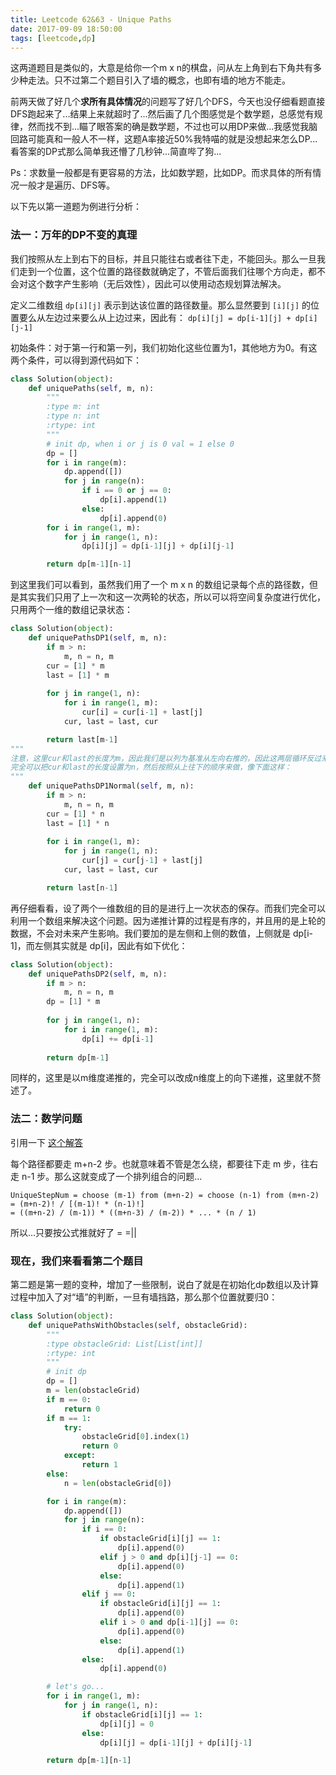 ```yaml
---
title: Leetcode 62&63 - Unique Paths
date: 2017-09-09 18:50:00
tags: [leetcode,dp]
---
```


这两道题目是类似的，大意是给你一个m x n的棋盘，问从左上角到右下角共有多少种走法。只不过第二个题目引入了墙的概念，也即有墙的地方不能走。

前两天做了好几个**求所有具体情况**的问题写了好几个DFS，今天也没仔细看题直接DFS跑起来了...结果上来就超时了…然后画了几个图感觉是个数学题，总感觉有规律，然而找不到...瞄了眼答案的确是数学题，不过也可以用DP来做…我感觉我脑回路可能真和一般人不一样，这题A率接近50%我特喵的就是没想起来怎么DP...看答案的DP式那么简单我还懵了几秒钟...简直哔了狗...

Ps：求数量一般都是有更容易的方法，比如数学题，比如DP。而求具体的所有情况一般才是遍历、DFS等。

以下先以第一道题为例进行分析：

### 法一：万年的DP不变的真理

我们按照从左上到右下的目标，并且只能往右或者往下走，不能回头。那么一旦我们走到一个位置，这个位置的路径数就确定了，不管后面我们往哪个方向走，都不会对这个数字产生影响（无后效性），因此可以使用动态规划算法解决。

定义二维数组 `dp[i][j]` 表示到达该位置的路径数量。那么显然要到 `[i][j]` 的位置要么从左边过来要么从上边过来，因此有： `dp[i][j] = dp[i-1][j] + dp[i][j-1]` 

初始条件：对于第一行和第一列，我们初始化这些位置为1，其他地方为0。有这两个条件，可以得到源代码如下：

```python
class Solution(object):
    def uniquePaths(self, m, n):
        """
        :type m: int
        :type n: int
        :rtype: int
        """
        # init dp, when i or j is 0 val = 1 else 0
        dp = []
        for i in range(m):
            dp.append([])
            for j in range(n):
                if i == 0 or j == 0:
                    dp[i].append(1)
                else:
                    dp[i].append(0)
		for i in range(1, m):
            for j in range(1, n):
                dp[i][j] = dp[i-1][j] + dp[i][j-1]

        return dp[m-1][n-1]
```

到这里我们可以看到，虽然我们用了一个 m x n 的数组记录每个点的路径数，但是其实我们只用了上一次和这一次两轮的状态，所以可以将空间复杂度进行优化，只用两个一维的数组记录状态：

```python
class Solution(object):
	def uniquePathsDP1(self, m, n):
        if m > n:
            m, n = n, m
        cur = [1] * m
        last = [1] * m
        
        for j in range(1, n):
            for i in range(1, m):
                cur[i] = cur[i-1] + last[j]
            cur, last = last, cur

        return last[m-1]
"""
注意，这里cur和last的长度为m，因此我们是以列为基准从左向右推的，因此这两层循环反过来了，这个答案是第一遍做的时候从leetcode抄来的，并且看起来很费劲，因为和上面的想法正好反着，上面是从上往下推的。
完全可以把cur和last的长度设置为n，然后按照从上往下的顺序来做，像下面这样：
"""
	def uniquePathsDP1Normal(self, m, n):
        if m > n:
            m, n = n, m
        cur = [1] * n
        last = [1] * n
        
        for i in range(1, m):
            for j in range(1, n):
                cur[j] = cur[j-1] + last[j]
            cur, last = last, cur

        return last[n-1]
```

再仔细看看，设了两个一维数组的目的是进行上一次状态的保存。而我们完全可以利用一个数组来解决这个问题。因为递推计算的过程是有序的，并且用的是上轮的数据，不会对未来产生影响。我们要加的是左侧和上侧的数值，上侧就是 dp[i-1]，而左侧其实就是 dp[i]，因此有如下优化：

```python
class Solution(object):
  	def uniquePathsDP2(self, m, n):
        if m > n:
            m, n = n, m
        dp = [1] * m
        
        for j in range(1, n):
            for i in range(1, m):
                dp[i] += dp[i-1]
        
        return dp[m-1]
```

同样的，这里是以m维度递推的，完全可以改成n维度上的向下递推，这里就不赘述了。

### 法二：数学问题

引用一下 [这个解答](https://discuss.leetcode.com/topic/5864/simple-c-version-using-math/2)

每个路径都要走 m+n-2 步。也就意味着不管是怎么绕，都要往下走 m 步，往右走 n-1 步。那么这就变成了一个排列组合的问题...

```
UniqueStepNum = choose (m-1) from (m+n-2) = choose (n-1) from (m+n-2)
= (m+n-2)! / [(m-1)! * (n-1)!]
= ((m+n-2) / (m-1)) * ((m+n-3) / (m-2)) * ... * (n / 1)
```

所以...只要按公式推就好了 = =||

### 现在，我们来看看第二个题目

第二题是第一题的变种，增加了一些限制，说白了就是在初始化dp数组以及计算过程中加入了对“墙”的判断，一旦有墙挡路，那么那个位置就要归0：

```python
class Solution(object):
    def uniquePathsWithObstacles(self, obstacleGrid):
        """
        :type obstacleGrid: List[List[int]]
        :rtype: int
        """
        # init dp
        dp = []
        m = len(obstacleGrid)
        if m == 0:
            return 0
        if m == 1:
            try:
                obstacleGrid[0].index(1)
                return 0
            except:
                return 1
        else:
            n = len(obstacleGrid[0])

        for i in range(m):
            dp.append([])
            for j in range(n):
                if i == 0:
                    if obstacleGrid[i][j] == 1:
                        dp[i].append(0)
                    elif j > 0 and dp[i][j-1] == 0:
                        dp[i].append(0)
                    else:
                        dp[i].append(1)
                elif j == 0:
                    if obstacleGrid[i][j] == 1:
                        dp[i].append(0)
                    elif i > 0 and dp[i-1][j] == 0:
                        dp[i].append(0)
                    else:
                        dp[i].append(1)
                else:
                    dp[i].append(0)

        # let's go...
        for i in range(1, m):
            for j in range(1, n):
                if obstacleGrid[i][j] == 1:
                    dp[i][j] = 0
                else:
                    dp[i][j] = dp[i-1][j] + dp[i][j-1]

        return dp[m-1][n-1]
```

